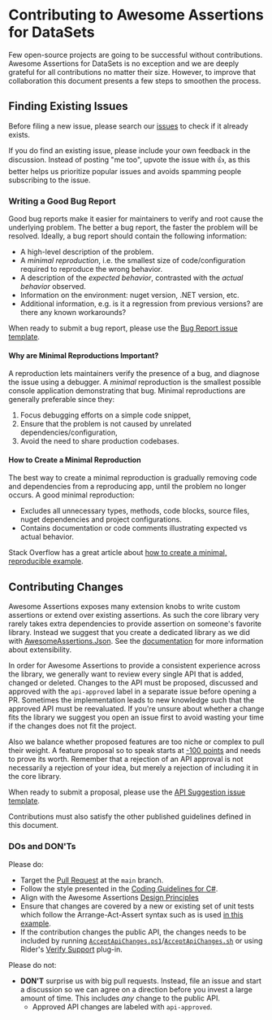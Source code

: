 # Contributing to Awesome Assertions for DataSets

Few open-source projects are going to be successful without contributions.
Awesome Assertions for DataSets is no exception and we are deeply grateful for all contributions no matter their size.
However, to improve that collaboration this document presents a few steps to smoothen the process.

## Finding Existing Issues

Before filing a new issue, please search our [issues](https://github.com/AwesomeAssertions/AwesomeAssertions.datasets/issues) to check if it already exists.

If you do find an existing issue, please include your own feedback in the discussion.
Instead of posting "me too", upvote the issue with 👍, as this better helps us prioritize popular issues and avoids spamming people subscribing to the issue.

### Writing a Good Bug Report

Good bug reports make it easier for maintainers to verify and root cause the underlying problem.
The better a bug report, the faster the problem will be resolved.
Ideally, a bug report should contain the following information:

* A high-level description of the problem.
* A _minimal reproduction_, i.e. the smallest size of code/configuration required to reproduce the wrong behavior.
* A description of the _expected behavior_, contrasted with the _actual behavior_ observed.
* Information on the environment: nuget version, .NET version, etc.
* Additional information, e.g. is it a regression from previous versions? are there any known workarounds?

When ready to submit a bug report, please use the [Bug Report issue template](https://github.com/AwesomeAssertions/AwesomeAssertions.datasets/issues/new?labels=&template=01_bug_report.yml).

#### Why are Minimal Reproductions Important?

A reproduction lets maintainers verify the presence of a bug, and diagnose the issue using a debugger. A _minimal_ reproduction is the smallest possible console application demonstrating that bug. Minimal reproductions are generally preferable since they:

1. Focus debugging efforts on a simple code snippet,
2. Ensure that the problem is not caused by unrelated dependencies/configuration,
3. Avoid the need to share production codebases.

#### How to Create a Minimal Reproduction

The best way to create a minimal reproduction is gradually removing code and dependencies from a reproducing app, until the problem no longer occurs. A good minimal reproduction:

* Excludes all unnecessary types, methods, code blocks, source files, nuget dependencies and project configurations.
* Contains documentation or code comments illustrating expected vs actual behavior.

Stack Overflow has a great article about [how to create a minimal, reproducible example](https://stackoverflow.com/help/minimal-reproducible-example).

## Contributing Changes

Awesome Assertions exposes many extension knobs to write custom assertions or extend over existing assertions.
As such the core library very rarely takes extra dependencies to provide assertion on someone's favorite library.
Instead we suggest that you create a dedicated library as we did with [AwesomeAssertions.Json](https://github.com/AwesomeAssertions/AwesomeAssertions.json).
See the [documentation](https://awesomeassertions.org/extensibility/) for more information about extensibility.

In order for Awesome Assertions to provide a consistent experience across the library, we generally want to review every single API that is added, changed or deleted.
Changes to the API must be proposed, discussed and approved with the `api-approved` label in a separate issue before opening a PR.
Sometimes the implementation leads to new knowledge such that the approved API must be reevaluated.
If you're unsure about whether a change fits the library we suggest you open an issue first to avoid wasting your time if the changes does not fit the project.

Also we balance whether proposed features are too niche or complex to pull their weight.
A feature proposal so to speak starts at [-100 points](https://web.archive.org/web/20200112182339/https://blogs.msdn.microsoft.com/ericgu/2004/01/12/minus-100-points/) and needs to prove its worth.
Remember that a rejection of an API approval is not necessarily a rejection of your idea, but merely a rejection of including it in the core library.

When ready to submit a proposal, please use the [API Suggestion issue template](https://github.com/AwesomeAssertions/AwesomeAssertions/issues/new?labels=api-suggestion&template=02_api_proposal.yml&title=%5BAPI+Proposal%5D%3A+).

Contributions must also satisfy the other published guidelines defined in this document.

### DOs and DON'Ts

Please do:

* Target the [Pull Request](https://help.github.com/articles/using-pull-requests) at the `main` branch.
* Follow the style presented in the [Coding Guidelines for C#](https://csharpcodingguidelines.com/).
* Align with the Awesome Assertions [Design Principles](https://github.com/AwesomeAssertions/AwesomeAssertions/wiki/Design-Guidelines)
* Ensure that changes are covered by a new or existing set of unit tests which follow the Arrange-Act-Assert syntax such as is used [in this example](https://github.com/AwesomeAssertions/AwesomeAssertions/blob/main/Tests/AwesomeAssertions.Equivalency.Specs/BasicSpecs.cs#L13).
* If the contribution changes the public API, the changes needs to be included by running [`AcceptApiChanges.ps1`](https://github.com/AwesomeAssertions/AwesomeAssertions.DataSets/blob/main/AcceptApiChanges.ps1)/[`AcceptApiChanges.sh`](https://github.com/AwesomeAssertions/AwesomeAssertions.DataSets/blob/main/AcceptApiChanges.sh) or using Rider's [Verify Support](https://plugins.jetbrains.com/plugin/17240-verify-support) plug-in.

Please do not:

* **DON'T** surprise us with big pull requests. Instead, file an issue and start
  a discussion so we can agree on a direction before you invest a large amount
  of time. This includes _any_ change to the public API.
  * Approved API changes are labeled with `api-approved`.
